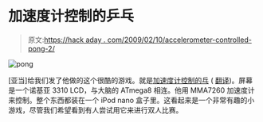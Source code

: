 # 加速度计控制的乒乓

> 原文:[https://hack aday . com/2009/02/10/accelerometer-controlled-pong-2/](https://hackaday.com/2009/02/10/accelerometer-controlled-pong-2/)

![pong](../Images/78a20d025f21dccca4affa3121484bf3.png "pong")

[亚当]给我们发了他做的这个很酷的游戏。就是[加速度计控制的乓](http://blog.adamh.cz/index.php?clanek=elektrotechnika/97-hratky-s-akcelerometrem) ( [翻译](http://translate.google.com/translate?prev=_t&hl=en&ie=UTF-8&u=http%3A%2F%2Fblog.adamh.cz%2Findex.php%3Fclanek%3Delektrotechnika%2F97-hratky-s-akcelerometrem&sl=cs&tl=en&history_state0=))。屏幕是一个诺基亚 3310 LCD，与大脑的 ATmega8 相连。他用 MMA7260 加速度计来控制。整个东西都装在一个 iPod nano 盒子里。这看起来是一个非常有趣的小游戏，尽管我们希望看到有人尝试用它来进行双人比赛。